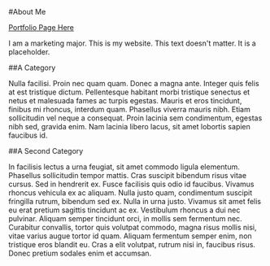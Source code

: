 #About Me

[Portfolio Page Here](index.md)

I am a marketing major.
This is my website.
This text doesn't matter. 
It is a placeholder.

##A Category

Nulla facilisi. Proin nec quam quam. Donec a magna ante. Integer quis felis at est tristique dictum. Pellentesque habitant morbi tristique senectus et netus et malesuada fames ac turpis egestas. Mauris et eros tincidunt, finibus mi rhoncus, interdum quam. Phasellus viverra mauris nibh. Etiam sollicitudin vel neque a consequat. Proin lacinia sem condimentum, egestas nibh sed, gravida enim. Nam lacinia libero lacus, sit amet lobortis sapien faucibus id.



##A Second Category

In facilisis lectus a urna feugiat, sit amet commodo ligula elementum. Phasellus sollicitudin tempor mattis. Cras suscipit bibendum risus vitae cursus. Sed in hendrerit ex. Fusce facilisis quis odio id faucibus. Vivamus rhoncus vehicula ex ac aliquam. Nulla justo quam, condimentum suscipit fringilla rutrum, bibendum sed ex. Nulla in urna justo. Vivamus sit amet felis eu erat pretium sagittis tincidunt ac ex. Vestibulum rhoncus a dui nec pulvinar. Aliquam semper tincidunt orci, in mollis sem fermentum nec. Curabitur convallis, tortor quis volutpat commodo, magna risus mollis nisi, vitae varius augue tortor id quam. Aliquam fermentum semper enim, non tristique eros blandit eu. Cras a elit volutpat, rutrum nisi in, faucibus risus. Donec pretium sodales enim et accumsan.


